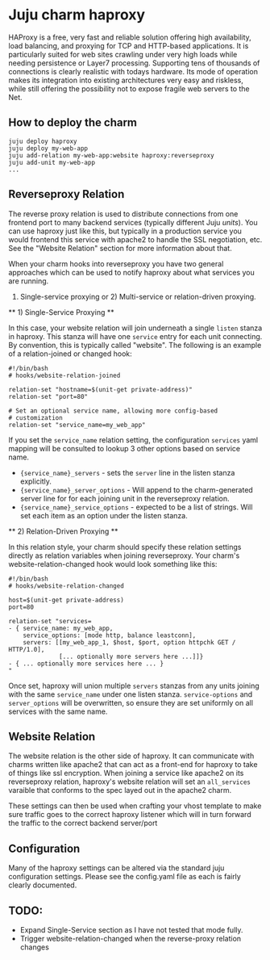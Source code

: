 Juju charm haproxy
==================

HAProxy is a free, very fast and reliable solution offering high availability,
load balancing, and proxying for TCP and HTTP-based applications. It is
particularly suited for web sites crawling under very high loads while needing
persistence or Layer7 processing. Supporting tens of thousands of connections
is clearly realistic with todays hardware. Its mode of operation makes its
integration into existing architectures very easy and riskless, while still
offering the possibility not to expose fragile web servers to the Net.

How to deploy the charm
-----------------------
    juju deploy haproxy
    juju deploy my-web-app
    juju add-relation my-web-app:website haproxy:reverseproxy
    juju add-unit my-web-app
    ...

Reverseproxy Relation
---------------------

The reverse proxy relation is used to distribute connections from one frontend
port to many backend services (typically different Juju _units_).  You can use
haproxy just like this, but typically in a production service you would
frontend this service with apache2 to handle the SSL negotiation, etc.  See
the "Website Relation" section for more information about that.

When your charm hooks into reverseproxy you have two general approaches
which can be used to notify haproxy about what services you are running. 
1) Single-service proxying or 2) Multi-service or relation-driven proxying.

** 1) Single-Service Proxying **

In this case, your website relation will join underneath a single `listen`
stanza in haproxy.  This stanza will have one `service` entry for each unit
connecting. By convention, this is typically called "website".  The
following is an example of a relation-joined or changed hook:

    #!/bin/bash
    # hooks/website-relation-joined

    relation-set "hostname=$(unit-get private-address)"
    relation-set "port=80"

    # Set an optional service name, allowing more config-based
    # customization
    relation-set "service_name=my_web_app"

If you set the `service_name` relation setting, the configuration `services`
yaml mapping will be consulted to lookup 3 other options based on service
name.

  * `{service_name}_servers` - sets the `server` line in the listen stanza
    explicitly.
  * `{service_name}_server_options` - Will append to the charm-generated
    server line for for each joining unit in the reverseproxy relation.
  * `{service_name}_service_options` - expected to be a list of strings.  Will
    set each item as an option under the listen stanza.


** 2) Relation-Driven Proxying **

In this relation style, your charm should specify these relation settings
directly as relation variables when joining reverseproxy.  Your charm's
website-relation-changed hook would look something like this:

    #!/bin/bash
    # hooks/website-relation-changed
  
    host=$(unit-get private-address)
    port=80

    relation-set "services=
    - { service_name: my_web_app,
        service_options: [mode http, balance leastconn],
        servers: [[my_web_app_1, $host, $port, option httpchk GET / HTTP/1.0],
                  [... optionally more servers here ...]]}
    - { ... optionally more services here ... }
    "

Once set, haproxy will union multiple `servers` stanzas from any units
joining with the same `service_name` under one listen stanza. 
`service-options` and `server_options` will be overwritten, so ensure they
are set uniformly on all services with the same name.


Website Relation
----------------

The website relation is the other side of haproxy.  It can communicate with
charms written like apache2 that can act as a front-end for haproxy to take of
things like ssl encryption.  When joining a service like apache2 on its
reverseproxy relation, haproxy's website relation will set an `all_services`
varaible that conforms to the spec layed out in the apache2 charm.

These settings can then be used when crafting your vhost template to make sure
traffic goes to the correct haproxy listener which will in turn forward the
traffic to the correct backend server/port


Configuration
-------------
Many of the haproxy settings can be altered via the standard juju configuration
settings.  Please see the config.yaml file as each is fairly clearly documented.


TODO:
-----

  * Expand Single-Service section as I have not tested that mode fully.
  * Trigger website-relation-changed when the reverse-proxy relation changes

